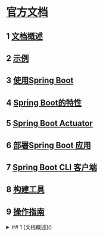 # [官方文档](https://docs.spring.io/spring-boot/docs/current/reference/html/index.html)
## 1 [文档概述]()
## 2 [示例]()
## 3 [使用Spring Boot]()
## 4 [Spring Boot的特性]()
## 5 [Spring Boot Actuator]()
## 6 [部署Spring Boot 应用]()
## 7 [Spring Boot CLI 客户端]()
## 8 [构建工具]()
## 9 [操作指南]()

<details>
  <summary>## 1 [文档概述]()</summary>
  ```bash
  echo "hello shell"
  echo "hello python"
  ```
</details>

